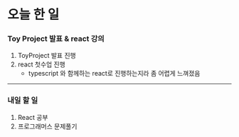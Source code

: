 # 오늘 한 일

### Toy Project 발표 & react 강의

1. ToyProject 발표 진행
1. react 첫수업 진행
   - typescript 와 함께하는 react로 진행하는지라 좀 어렵게 느껴졌음

---

### 내일 할 일

1. React 공부
1. 프로그래머스 문제풀기
